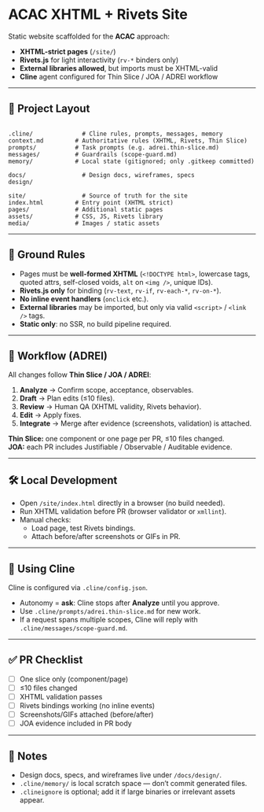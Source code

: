 # ACAC XHTML + Rivets Site

Static website scaffolded for the **ACAC** approach:  
- **XHTML-strict pages** (`/site/`)  
- **Rivets.js** for light interactivity (`rv-*` binders only)  
- **External libraries allowed**, but imports must be XHTML-valid  
- **Cline** agent configured for Thin Slice / JOA / ADREI workflow

---

## 📂 Project Layout

```

.cline/              # Cline rules, prompts, messages, memory
context.md         # Authoritative rules (XHTML, Rivets, Thin Slice)
prompts/           # Task prompts (e.g. adrei.thin-slice.md)
messages/          # Guardrails (scope-guard.md)
memory/            # Local state (gitignored; only .gitkeep committed)

docs/                # Design docs, wireframes, specs
design/

site/                # Source of truth for the site
index.html         # Entry point (XHTML strict)
pages/             # Additional static pages
assets/            # CSS, JS, Rivets library
media/             # Images / static assets

```

---

## 🚦 Ground Rules

- Pages must be **well-formed XHTML** (`<!DOCTYPE html>`, lowercase tags, quoted attrs, self-closed voids, `alt` on `<img />`, unique IDs).  
- **Rivets.js only** for binding (`rv-text`, `rv-if`, `rv-each-*`, `rv-on-*`).  
- **No inline event handlers** (`onclick` etc.).  
- **External libraries** may be imported, but only via valid `<script>` / `<link />` tags.  
- **Static only**: no SSR, no build pipeline required.  

---

## 🔄 Workflow (ADREI)

All changes follow **Thin Slice / JOA / ADREI**:

1. **Analyze** → Confirm scope, acceptance, observables.  
2. **Draft** → Plan edits (≤10 files).  
3. **Review** → Human QA (XHTML validity, Rivets behavior).  
4. **Edit** → Apply fixes.  
5. **Integrate** → Merge after evidence (screenshots, validation) is attached.  

**Thin Slice:** one component or one page per PR, ≤10 files changed.  
**JOA:** each PR includes Justifiable / Observable / Auditable evidence.  

---

## 🛠️ Local Development

- Open `/site/index.html` directly in a browser (no build needed).  
- Run XHTML validation before PR (browser validator or `xmllint`).  
- Manual checks:
  - Load page, test Rivets bindings.
  - Attach before/after screenshots or GIFs in PR.

---

## 🤖 Using Cline

Cline is configured via `.cline/config.json`.  
- Autonomy = **ask**: Cline stops after **Analyze** until you approve.  
- Use `.cline/prompts/adrei.thin-slice.md` for new work.  
- If a request spans multiple scopes, Cline will reply with `.cline/messages/scope-guard.md`.  

---

## ✅ PR Checklist

- [ ] One slice only (component/page)  
- [ ] ≤10 files changed  
- [ ] XHTML validation passes  
- [ ] Rivets bindings working (no inline events)  
- [ ] Screenshots/GIFs attached (before/after)  
- [ ] JOA evidence included in PR body  

---

## 📎 Notes

- Design docs, specs, and wireframes live under `/docs/design/`.  
- `.cline/memory/` is local scratch space — don’t commit generated files.  
- `.clineignore` is optional; add it if large binaries or irrelevant assets appear.  
```